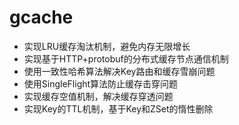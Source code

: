 # gcache

- 实现LRU缓存淘汰机制，避免内存无限增长
- 实现基于HTTP+protobuf的分布式缓存节点通信机制
- 使用一致性哈希算法解决Key路由和缓存雪崩问题
- 使用SingleFlight算法防止缓存击穿问题
- 实现缓存空值机制，解决缓存穿透问题
- 实现Key的TTL机制，基于Key和ZSet的惰性删除
